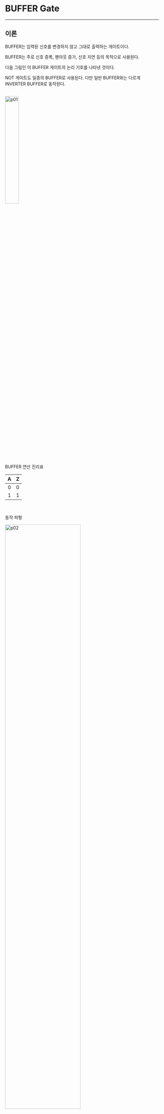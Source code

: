 # BUFFER Gate
---
## 이론

BUFFER는 입력된 신호를 변경하지 않고 그대로 출력하는 게이트이다. 

BUFFER는 주로 신호 증폭, 팬아웃 증가, 신호 지연 등의 목적으로 사용된다. 

다음 그림인 이 BUFFER 게이트의 논리 기호를 나타낸 것이다. 


NOT 게이트도 일종의 BUFFER로 사용된다. 다만 일반 BUFFER와는 다르게 INVERTER BUFFER로 동작된다. 


<br>
<img src="./pds/buffer01.png" alt="p01" style="width: 30%;"><br>


<br>

BUFFER 연산 진리표

|A|Z|
|:---:|:---:|
|0|0|
|1|1|

<br>

동작 파형

<img src="./pds/buffer02.png" alt="p02" style="width: 70%;">

<br>


3-STATE(TRI-STATE)는 High와 Low 그리고, Hi-Impedance까지 3가지 상태를 갖는 회로를 말한다. 

보통 회로는 0 또는 1의 상태를 갖는 것에 비해 Tri-State는 고저항으로 갱신하지 못하는 상태를 가지는 것이 주요 차이점이고, 이와 같은 차이점으로 Tri-State 회로는 한 회로에서 input과 output 양방향 사용이 가능하다. 

결국은 Enable 회로가 연결되어 있으면 Tri-State이다. 회로를 ON사켜야 0 또는 1의 동작을 하고, 회로가 OFF 되면 입력으로 어떤 신호가 들어오더라도 동작으하지 않는 것과 비슷한 원리이다. 


<br>
<img src="./pds/buffer01b.png" alt="p01" style="width: 30%;"><br>


<br>

TRI-STATE 연산 진리표
|A|E|Z|
|:---:|:---:|:---:|
|0|0|Z|
|1|0|Z|
|0|1|0|
|1|1|1|


---
## **실습 목표**

다음과 같이 BUFFER, INVERTER, TRI-STATE를 제어하는 회로를 설계하여 실험해 보자.

<br>

<img src="./pds/buffer03.png" alt="p03" style="width: 90%;">


<br>

이 회로의 동작 진리표은 다음과 같다. 


BUFFER 연산 진리표
|A|E||X|Y|Z|
|:---:|:---:|-|:---:|:---:|:---:|
|0|0||0|1|Z|
|1|0||1|0|Z|
|0|1||0|1|0|
|1|1||1|0|1|


<br>

SACT 장비에서 확인하기 위하여 연결된 장치는 다음과 같다. 

|A|E|X|Y|Z|
|:---:|:---:|:---:|:---:|:---:|
|SW7|SW6|LED7|LED6|LED5|

<img src="./pds/sact-buf.png" alt="sact-buf" style="width: 60%;">

<br>



### **설계**

1. 실험을 위해 프로젝트 파일 <a href="./pds/GATE_BUFFER.zip" download>GATE_BUFFER.zip</a>을 준비한다. 
<br>

2. 다운로드된 프로젝트의 압축 파일을 d:\work 이동시킨 후, 압축을 푼다.

3. Quartus II를 실행키고, File> Open Project 메뉴를 선택한다. 

<img src="./pds/ex01.png" alt="ex01" style="width: 40%;"><br>

4. 위에서 압축을 푼 위치인, d:\work\GATE_BUFFER 폴더로 이동 후,GATE_BUFFER 프로젝트를 OPEN한다. 

<br>

5. File > Open 메뉴를 선택하여 GATE_BUFFER.bdf 파일을 불러오거나, 프로젝트 왼쪽의 GATE_BUFFER 부분을 마우스로 더블 클릭한다. 

<br>

6. 아래 그림과 같이 미완성된 도면이 보이는데, 실습 목표에서 설명한 도면으로 완성시키자. 

<img src="./pds/buffer05.png" alt="p05" style="width: 70%;"><br>

<img src="./pds/buffer03.png" alt="p01" style="width: 80%;"><br>

7. 도면을 더블 클릭하거나, 마우스 오른쪽 버튼을 누르고 Insert > Symbol 메뉴를 선택한다. 

<br>

8. 심볼 창에서 왼쪽 아래 부분의 -Name- 부분에 wire, not, tri 심볼명을 각각 입력하고, OK 버튼을 누른다. 

<img src="./pds/buffer07a.png" alt="p07" style="width: 70%;"><br>

<img src="./pds/buffer07b.png" alt="p07" style="width: 70%;"><br>

<img src="./pds/buffer07c.png" alt="p07" style="width: 70%;"><br>

9. 심볼 들을 도면에 위치시키고, wire로 심볼을 연결시켜 회로를 완성시킨다. 
<br>
회로가 정확하게 연결되지 않았을 경우에는 원하는 동작이 되지 않을 수 있기 때문에 주의하자. 

  <img src="./pds/buffer08.png" alt="p08" style="width: 70%;"><br>

<br>


### **컴파일**


10. File > Save 메뉴를 선택하여 저장하고, Processing > Start Compilation 메뉴를 선택하여 컴파일을 진행한다. 

이 컴파일 과정은 설계한 논리 회로에 오류가 없는 지를 검증하고, 프로그래밍 파일과 시뮬레이션 파일을 만드는 과정이다. 

<br><br>


### **시뮬레이션**

11. 컴파일 완료 후, File > Open 메뉴를 선택하고, 나타나는 Open File 창에서 오른쪽 아래 부분의 File Type을 All File(*.*)로 변경한 후, Waveform.vwf 파일을 선택한다. 

12. 아래 그림과 같이 Waveform 창에서, Simulation > Run Functiona Simulation 메뉴를 선택하여 Functional Simulation을 진행하여, 결과를 확인한다. 

<img src="./pds/ex10.png" alt="p11" style="width: 70%;"><br>

<img src="./pds/buffer10.png" alt="p10" style="width: 70%;"><br>
<br>

### **하드웨어 동작 확인**

13. SACT 장비를 준비한다. 

14. 장비의 중앙 위쪽의 USB B Type Connectbuffer에 USB 케이블을 PC와 연결한다. 

15. 장비의 왼쪽 Power Connectbuffer에 전원 케이블을 연결하고, 전원 스위치를 눌러 장비에 전원을 인가시킨다. 

16. Quartus 소프트웨어에서 Tool > Programmer 메뉴를 선택한다.

<img src="./pds/ex07.png" alt="ex07" style="width: 35%;"><br>

17. Programmer창의 Hardware Setup이 USB Blaster가 연결되어 있는지 확인하고, Start 버튼을 눌러 프로그래밍 하고 장비에서 BUFFER 게이트의 동작을 확인한다. 

<br>

18. 버튼 스위치를 동작시키고, LED를 통해 결과를 확인해 보자.

|A|E|X|Y|Z|
|:---:|:---:|:---:|:---:|:---:|
|SW7|SW6|LED7|LED6|LED5|

<img src="./pds/sact-buf.png" alt="sact-buf" style="width: 60%;">

<br>






